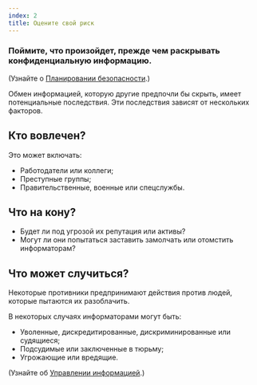 ```yaml
---
index: 2
title: Оцените свой риск
---
```

### Поймите, что произойдет, прежде чем раскрывать конфиденциальную информацию.

(Узнайте о [Планировании безопасности](umbrella://assess-your-risk/security-planning/beginner).)

Обмен информацией, которую другие предпочли бы скрыть, имеет потенциальные последствия. Эти последствия зависят от нескольких факторов.

## Кто вовлечен?

Это может включать:

* Работодатели или коллеги;
* Преступные группы;
* Правительственные, военные или спецслужбы.

## Что на кону?

* Будет ли под угрозой их репутация или активы?
* Могут ли они попытаться заставить замолчать или отомстить информаторам?

## Что может случиться?

Некоторые противники предпринимают действия против людей, которые пытаются их разоблачить.

В некоторых случаях информаторами могут быть:

* Уволенные, дискредитированные, дискриминированные или судящиеся;
* Подсудимые или заключенные в тюрьму;
* Угрожающие или вредящие.

(Узнайте об [Управлении информацией](umbrella://information/managing-information/beginner).)